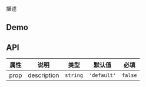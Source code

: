 描述

## Demo



## API

| 属性 | 说明        | 类型     | 默认值      | 必填    |
| ---- | ----------- | -------- | ----------- | ------- |
| prop | description | `string` | `'default'` | `false` |
